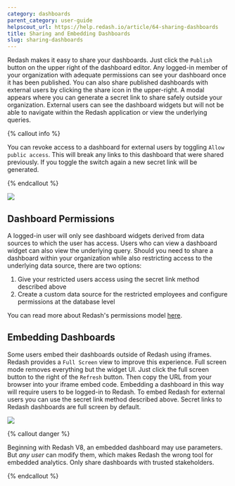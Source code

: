 ```yaml
---
category: dashboards
parent_category: user-guide
helpscout_url: https://help.redash.io/article/64-sharing-dashboards
title: Sharing and Embedding Dashboards
slug: sharing-dashboards
---
```


Redash makes it easy to share your dashboards. Just click the `Publish` button on the upper right of the dashboard editor. Any logged-in member of your organization with adequate permissions can see your dashboard once it has been published. You can also share published dashboards with external users by clicking the share icon in the upper-right. A modal appears where you can generate a secret link to share safely outside your organization. External users can see the dashboard widgets but will not be able to navigate within the Redash application or view the underlying queries.

{% callout info %}

You can revoke access to a dashboard for external users by toggling `Allow public access`. This will break any links to this dashboard that were shared previously. If you toggle the switch again a new secret link will be generated.

{% endcallout %}

![](/assets/images/docs/gitbook/turn-on-url-sharing.gif)

## Dashboard Permissions

A logged-in user will only see dashboard widgets derived from data sources to which the user has access. Users who can view a dashboard widget can also view the underlying query. Should you need to share a dashboard within your organization while also restricting access to the underlying data source, there are two options:

1. Give your restricted users access using the secret link method described above
2. Create a custom data source for the restricted employees and configure permissions at the database level

You can read more about Redash's permissions model [here](/help/user-guide/users/permissions-groups). 

## Embedding Dashboards

Some users embed their dashboards outside of Redash using iframes. Redash provides a `Full Screen` view to improve this experience. Full screen mode removes everything but the widget UI. Just click the full screen button to the right of the `Refresh` button. Then copy the URL from your browser into your iframe embed code.  Embedding a dashboard in this way will require users to be logged-in to Redash. To embed Redash for external users you can use the secret link method described above. Secret links to Redash dashboards are full screen by default.

![](/assets/images/docs/gitbook/full_screen_button.png)

{% callout danger %}

Beginning with Redash V8, an embedded dashboard may use parameters. But _any user_ can modify them, which makes Redash the wrong tool for embedded analytics. Only share dashboards with trusted stakeholders.

{% endcallout %}

